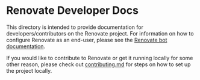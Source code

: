 # Renovate Developer Docs

This directory is intended to provide documentation for developers/contributors on the Renovate project.
For information on how to configure Renovate as an end-user, please see the [Renovate bot documentation](https://docs.renovatebot.com).

If you would like to contribute to Renovate or get it running locally for some other reason, please check out [contributing.md](../../.github/contributing.md) for steps on how to set up the project locally.
